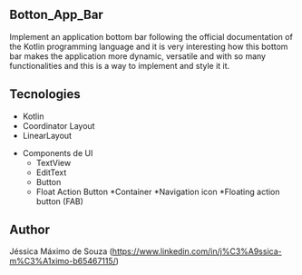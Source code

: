 ## Botton_App_Bar
Implement an application bottom bar following the official documentation of the Kotlin programming language and it is very interesting how this bottom bar makes the application more dynamic, versatile and with so many functionalities and this is a way to implement and style it it. 

## Tecnologies
* Kotlin
* Coordinator Layout
* LinearLayout
- Components de UI
    - TextView
    - EditText
    - Button
    - Float Action Button
*Container
*Navigation icon
*Floating action button (FAB) 


## Author
Jéssica Máximo de Souza (https://www.linkedin.com/in/j%C3%A9ssica-m%C3%A1ximo-b65467115/)
